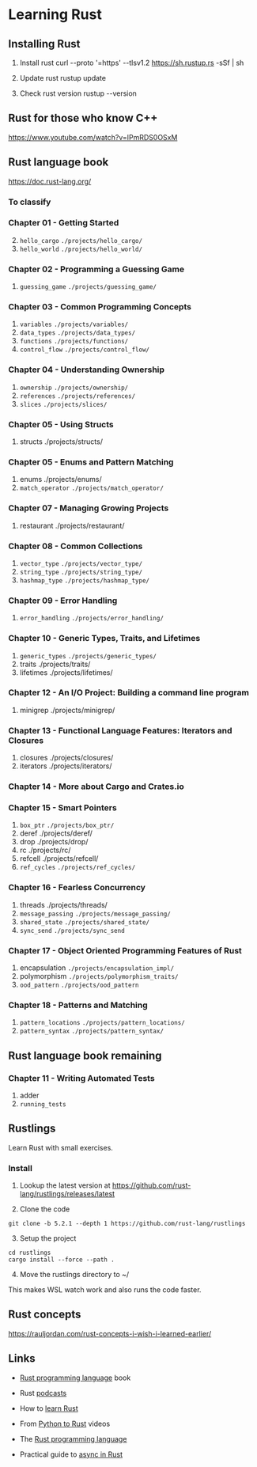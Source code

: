 # Learning Rust

## Installing Rust

1. Install rust
curl --proto '=https' --tlsv1.2 https://sh.rustup.rs -sSf | sh

2. Update rust
rustup update

3. Check rust version
rustup --version

## Rust for those who know C++

https://www.youtube.com/watch?v=IPmRDS0OSxM

## Rust language book

https://doc.rust-lang.org/

### To classify

### Chapter 01 - Getting Started

2. `hello_cargo` `./projects/hello_cargo/`
1. `hello_world` `./projects/hello_world/`

### Chapter 02 - Programming a Guessing Game

1. `guessing_game` `./projects/guessing_game/`

### Chapter 03 - Common Programming Concepts

1. `variables` `./projects/variables/`
2. `data_types` `./projects/data_types/`
3. `functions` `./projects/functions/`
4. `control_flow` `./projects/control_flow/`

### Chapter 04 - Understanding Ownership

1. `ownership` `./projects/ownership/`
2. `references` `./projects/references/`
3. `slices` `./projects/slices/`

### Chapter 05 - Using Structs

1. structs ./projects/structs/

### Chapter 05 - Enums and Pattern Matching

1. enums ./projects/enums/
2. `match_operator` `./projects/match_operator/`

### Chapter 07 - Managing Growing Projects

1. restaurant ./projects/restaurant/

### Chapter 08 - Common Collections

1. `vector_type` `./projects/vector_type/`
2. `string_type` `./projects/string_type/`
3. `hashmap_type` `./projects/hashmap_type/`

### Chapter 09 - Error Handling

1. `error_handling` `./projects/error_handling/`

### Chapter 10 - Generic Types, Traits, and Lifetimes

1. `generic_types` `./projects/generic_types/`
2. traits ./projects/traits/
3. lifetimes ./projects/lifetimes/

### Chapter 12 - An I/O Project: Building a command line program

1. minigrep ./projects/minigrep/

### Chapter 13 - Functional Language Features: Iterators and Closures

1. closures ./projects/closures/
2. iterators ./projects/iterators/

### Chapter 14 - More about Cargo and Crates.io

### Chapter 15 - Smart Pointers

1. `box_ptr` `./projects/box_ptr/`
2. deref ./projects/deref/
3. drop ./projects/drop/
4. rc ./projects/rc/
5. refcell ./projects/refcell/
6. `ref_cycles` `./projects/ref_cycles/`

### Chapter 16 - Fearless Concurrency

1. threads ./projects/threads/
2. `message_passing` `./projects/message_passing/`
3. `shared_state` `./projects/shared_state/`
4. `sync_send` `./projects/sync_send`

### Chapter 17 - Object Oriented Programming Features of Rust

1. encapsulation `./projects/encapsulation_impl/`
2. polymorphism `./projects/polymorphism_traits/`
3. `ood_pattern` `./projects/ood_pattern`

### Chapter 18 - Patterns and Matching

1. `pattern_locations` `./projects/pattern_locations/`
2. `pattern_syntax` `./projects/pattern_syntax/`

## Rust language book remaining

### Chapter 11 - Writing Automated Tests

1. adder
2. `running_tests`

## Rustlings

Learn Rust with small exercises.

### Install

1. Lookup the latest version at https://github.com/rust-lang/rustlings/releases/latest

2. Clone the code

```
git clone -b 5.2.1 --depth 1 https://github.com/rust-lang/rustlings
```

3. Setup the project

```
cd rustlings
cargo install --force --path .
```

4. Move the rustlings directory to ~/

This makes WSL watch work and also runs the code faster.

## Rust concepts

https://rauljordan.com/rust-concepts-i-wish-i-learned-earlier/

## Links

* [Rust programming language][1000] book

[1000]: https://doc.rust-lang.org/stable/book/

* Rust [podcasts][1010]

[1010]: https://newrustacean.com/show_notes/index.html

* How to [learn Rust][1020]

[1020]: https://www.youtube.com/watch?v=sDtQaO5_SOw

* From [Python to Rust][1030] videos

[1030]: https://www.youtube.com/playlist?list=PLEIv4NBmh-GsWGE9mY3sF9c5lgh5Z_jLr

* The [Rust programming language][1040]

[1040]: https://web.mit.edu/rust-lang_v1.25/arch/amd64_ubuntu1404/share/doc/rust/html/book/

* Practical guide to [async in Rust][1050]

[1050]: https://blog.logrocket.com/a-practical-guide-to-async-in-rust/
